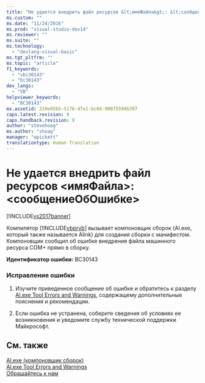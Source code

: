 ```yaml
---
title: "Не удается внедрить файл ресурсов &lt;имяФайла&gt;: &lt;сообщениеОбОшибке&gt; | Microsoft Docs"
ms.custom: ""
ms.date: "11/24/2016"
ms.prod: "visual-studio-dev14"
ms.reviewer: ""
ms.suite: ""
ms.technology: 
  - "devlang-visual-basic"
ms.tgt_pltfrm: ""
ms.topic: "article"
f1_keywords: 
  - "vbc30143"
  - "bc30143"
dev_langs: 
  - "VB"
helpviewer_keywords: 
  - "BC30143"
ms.assetid: 319e95b5-5176-4fe1-bc04-90075594b397
caps.latest.revision: 9
caps.handback.revision: 9
author: "stevehoag"
ms.author: "shoag"
manager: "wpickett"
translationtype: Human Translation
---
```

# Не удается внедрить файл ресурсов &lt;имяФайла&gt;: &lt;сообщениеОбОшибке&gt;
[!INCLUDE[vs2017banner](../../../csharp/includes/vs2017banner.md)]

Компилятор [!INCLUDE[vbprvb](../../../csharp/programming-guide/concepts/linq/includes/vbprvb_md.md)] вызывает компоновщик сборок \(Al.exe, который также называется Alink\) для создания сборки с манифестом.  Компоновщик сообщил об ошибке внедрения файла машинного ресурса COM\+ прямо в сборку.  
  
 **Идентификатор ошибки:** BC30143  
  
### Исправление ошибки  
  
1.  Изучите приведенное сообщение об ошибке и обратитесь к разделу [Al.exe Tool Errors and Warnings](http://msdn.microsoft.com/ru-ru/7f125d49-0a03-47a6-9ba9-d61a679a7d4b), содержащему дополнительные пояснения и рекомендации.  
  
2.  Если ошибка не устранена, соберите сведения об условиях ее возникновения и уведомите службу технической поддержки Майкрософт.  
  
## См. также  
 [Al.exe \(компоновщик сборок\)](../Topic/Al.exe%20\(Assembly%20Linker\).md)   
 [Al.exe Tool Errors and Warnings](http://msdn.microsoft.com/ru-ru/7f125d49-0a03-47a6-9ba9-d61a679a7d4b)   
 [Обращайтесь к нам](/visual-studio/ide/talk-to-us)